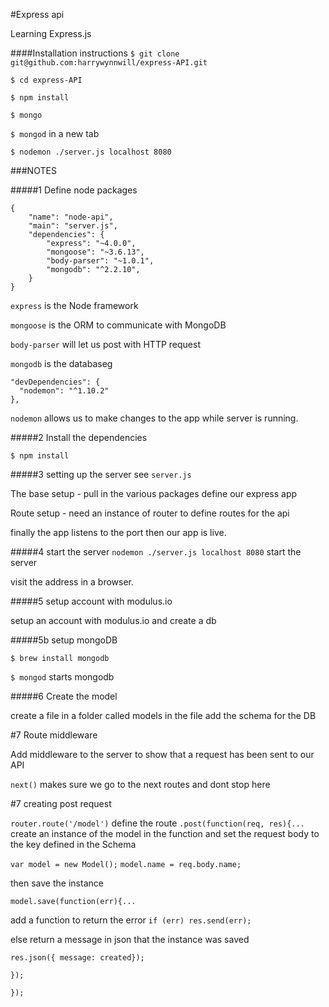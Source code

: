 


#Express api



Learning Express.js

####Installation instructions
`$ git clone git@github.com:harrywynnwill/express-API.git`

`$ cd express-API`

`$ npm install`

`$ mongo`

`$ mongod` in a new tab

`$ nodemon ./server.js localhost 8080`

###NOTES

#####1 Define node packages

```
{
    "name": "node-api",
    "main": "server.js",
    "dependencies": {
        "express": "~4.0.0",
        "mongoose": "~3.6.13",
        "body-parser": "~1.0.1",
        "mongodb": "^2.2.10",
    }
}
```

`express` is the Node framework

`mongoose` is the ORM to communicate with MongoDB

`body-parser` will let us post with HTTP request

`mongodb` is the databaseg

```
"devDependencies": {
  "nodemon": "^1.10.2"
},
```

`nodemon` allows us to make changes to the app while server is running.

#####2 Install the dependencies

`$ npm install`

#####3 setting up the server
see `server.js`

The base setup - pull in the various packages define our express app

Route setup - need an instance of router to define routes for the api

finally the app listens to the port then our app is live.

#####4 start the server
`nodemon ./server.js localhost 8080` start the server

visit the address in a browser.

#####5 setup account with modulus.io

setup an account with modulus.io and create a db

#####5b setup mongoDB

`$ brew install mongodb`

`$ mongod` starts mongodb


#####6 Create the model

create a file in a folder called models
in the file add the schema for the DB

#7 Route middleware

Add middleware to the server to show that a request has been sent to our API

`next()` makes sure we go to the next routes and dont stop here

#7 creating post request

`router.route('/model')` define the route
`.post(function(req, res){...` create an instance of the model in the function and set the request body to the key defined in the Schema

`var model = new Model();`
`model.name = req.body.name;`

then save the instance

`model.save(function(err){...`

add a function to return the error
`if (err) res.send(err);`

else return a message in json that the instance was saved

`res.json({ message: created});`

`});`

`});`
